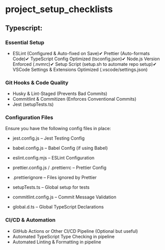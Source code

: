 # project_setup_checklists

## Typescript:
### Essential Setup

- ESLint (Configured & Auto-fixed on Save)✔ Prettier (Auto-formats Code)✔ TypeScript Config Optimized (tsconfig.json)✔ Node.js Version Enforced (.nvmrc)✔ Setup Script (setup.sh to automate repo setup)✔ VSCode Settings & Extensions Optimized (.vscode/settings.json)

### Git Hooks & Code Quality

- Husky & Lint-Staged (Prevents Bad Commits)
- Commitlint & Commitizen (Enforces Conventional Commits)
- Jest (setupTests.ts)

### Configuration Files

Ensure you have the following config files in place:

- jest.config.js – Jest Testing Config

- babel.config.js – Babel Config (if using Babel)

- eslint.config.mjs – ESLint Configuration

- prettier.config.js / .prettierrc – Prettier Config

- .prettierignore – Files ignored by Prettier

- setupTests.ts – Global setup for tests

- commitlint.config.js – Commit Message Validation

- global.d.ts – Global TypeScript Declarations

### CI/CD & Automation

- GitHub Actions or Other CI/CD Pipeline (Optional but useful)
- Automated TypeScript Type Checking in pipeline
- Automated Linting & Formatting in pipeline

